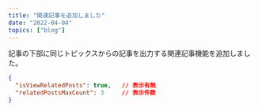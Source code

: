 ```yaml
---
title: "関連記事を追加しました"
date: "2022-04-04"
topics: ["blog"]
---
```


記事の下部に同じトピックスからの記事を出力する関連記事機能を追加しました。

```json:site.config.json
{
  "isViewRelatedPosts": true,   // 表示有無
  "relatedPostsMaxCount": 3     // 表示件数
}
```
